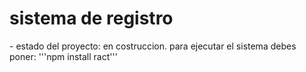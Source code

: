 <h1> sistema de registro</h1>
- estado del proyecto: en costruccion.
para ejecutar el sistema debes poner:
'''npm install ract'''
